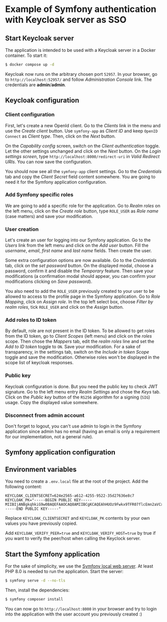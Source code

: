 # Example of Symfony authentication with Keycloak server as SSO

## Start Keycloak server

The application is intended to be used with a Keycloak server in a Docker container. To start it:

```bash
$ docker compose up -d
```
Keycloak now runs on the arbitrary chosen port `52957`. In your browser, go to `http://localhost:52957/` and follow *Administration Console* link. The credentials are **admin**/**admin**.

## Keycloak configuration

### Client configuration

First, let's create a new OpenId client. Go to the *Clients* link in the menu and use the *Create client* button. Use `symfony-app` as *Client ID* and keep `OpenID Connect` as *Client type*. Then, click on the *Next* button.

On the *Capability config* screen, switch on the *Client authentication* toggle. Let the other settings unchanged and click on the *Next* button. On the *Login settings screen*, type `http://localhost:8000/redirect-uri` in *Valid Redirect URIs*. You can now save the configuration.

You should now see all the `symfony-app` client settings. Go to the *Credentials* tab and copy the *Client Secret* field content somewhere. You are going to need it for the Symfony application configuration.

### Add Symfony specific roles
We are going to add a specific role for the application. Go to *Realm roles* on the left menu, click on the *Create role* button, type `ROLE_USER` as *Role name* (case matters) and save your modification.

### User creation
Let's create an user for logging into our Symfony application. Go to the *Users* link from the left menu and click on the *Add user* button. Fill the *username*, *email*, *first name* and *last name* fields. Then create the user.

Some extra configuration options are now available. Go to the *Credentials* tab, click on the *set password* button. On the displayed modal, choose a password, confirm it and disable the *Temporary* feature. Then save your modifications (a confirmation modal should appear, you can confirm your modifications clicking on *Save password*).

You also need to add the `ROLE_USER` previously created to your user to be allowed to access to the profile page in the Symfony application. Go to *Role Mapping*, click on *Assign role*. In the top left select box, choose *Filter by realm roles*, tick `ROLE_USER` and click on the *Assign* button.

### Add roles to ID token
By default, role are not present in the ID token. To be allowed to get roles from the ID token, go to *Client Scopes* (left menu) and click on the *roles* scope. Then chose the *Mappers* tab, edit the *realm roles* line and set the *Add to ID token* toggle to `ON`. Save your modification. For a sake of transparency, in the settings tab, switch on the *Include in token Scope* toggle and save the modification. Otherwise roles won't be displayed in the scope list of keycloak responses.

### Public key
Keycloak configuration is done. But you need the public key to check JWT signature. Go to the left menu entry *Realm Settings* and chose the *Keys* tab. Click on the *Public key* button of the `RS256` algorithm for a signing (`SIG`) usage. Copy the displayed value somewhere.

### Disconnect from admin account

Don't forget to logout, you can't use admin to login in the Symfony application since admin has no email (having an email is only a requirement for our implementation, not a general rule).

## Symfony application configuration

## Environment variables

You need to create a `.env.local` file at the root of the project. Add the following content:
```env
KEYCLOAK_CLIENTSECRET=624e2565-a612-4255-9522-35d27636e8c7
KEYCLOAK_PK="-----BEGIN PUBLIC KEY-----
MIIBIjANBgkqhkiG9w0BAQEFAAOCAQ8AMIIBCgKCAQEAhHUOz9Fwkx9TFR07flcEmn2aVCxKM9dLhTBvHwOYLzCSETWk3/lf/xwg/f2sicrsY2W/EZLrpDyKZSCuSzwbPp7DLSN9Ww8DnLJNLxFWL+LXgSY+IqoUZSKq/lPS/2N4bW61kz7clVgOMI1iWt2I+FAs6oRLfDRbOjIVWgMyT1W/pSrX5Y6nR8Q1VE+MfCE0QAlsYLpb9vxuh4jiOkpY+P+RqSj1ciTxuqic/k0HOvAaI1vJmIdJe3iQlVK/lxzHlaB+nY20WdVV2LVlFthvCVO6pH+I+pbHk1NkgYmXoKsm+on7epazT7Bg1K8eVpumcBG2sPX9R04RL5hz4WmWwwIDAQAB
-----END PUBLIC KEY-----"
```
Replace `KEYCLOAK_CLIENTSECRET` and `KEYCLOAK_PK` contents by your own values you have previously copied.

Add `KEYCLOAK_VERIFY_PEER=true` and `KEYCLOAK_VERIFY_HOST=true` by true if you want to verify the peer/host when calling the Keyclock server.

## Start the Symfony application

For the sake of simplicity, we use the [Symfony local web server](https://symfony.com/doc/5.4/setup/symfony_server.html). At least PHP 8.0 is needed to run the application. Start the server:

```bash
$ symfony serve -d --no-tls
```

Then, install the dependencies:

```bash
$ symfony composer install
```

You can now go to `http://localhost:8000` in your browser and try to login into the application with the user account you previously created :)